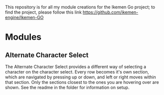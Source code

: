 This repository is for all my module creations for the Ikemen Go project; to find the project, please follow this link 
https://github.com/ikemen-engine/Ikemen-GO

# Modules
## Alternate Character Select
The Alternate Character Select provides a different way of selecting a character on the character select. Every row becomes it's own section, which are navigated by pressing up or down, and left or right moves within that section. Only the sections closest to the ones you are hovering over are shown. See the readme in the folder for information on setup.
